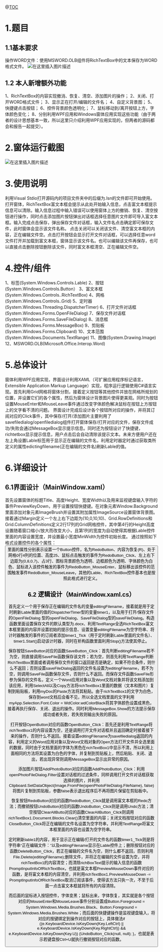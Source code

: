 ﻿@[TOC](目录)
# 1.题目
## 1.1基本要求
操作WORD文件：使用MSWORD.OLB组件将RichTextBox中的文本保存为WORD格式文件。
![在这里插入图片描述](https://img-blog.csdnimg.cn/20210311000014972.png?x-oss-process=image/watermark,type_ZmFuZ3poZW5naGVpdGk,shadow_10,text_aHR0cHM6Ly9ibG9nLmNzZG4ubmV0L3FxXzQzNzk0NjMz,size_16,color_FFFFFF,t_70#pic_center)

## 1.2 本人新增额外功能
1、RichTextBox的内容实现撤消、恢复、清空、添加图片的操作；
2、关闭、打开WORD格式文件；
3、显示正在打开/编辑的文件名；
4、自定义背景图；
5、快捷键点击按钮；
6、控件背景颜色透明化；
7、鼠标移动到/离开按钮上方，字体颜色变化；
8、分别利用WPF应用和Windows窗体应用实现这些功能（由于两者的设计思想基本一致，所以这里只介绍利用WPF应用实现的，但两者的源码都会和报告一起提交）。 
# 2.窗体运行截图
 ![在这里插入图片描述](https://img-blog.csdnimg.cn/20210311000006841.png?x-oss-process=image/watermark,type_ZmFuZ3poZW5naGVpdGk,shadow_10,text_aHR0cHM6Ly9ibG9nLmNzZG4ubmV0L3FxXzQzNzk0NjMz,size_16,color_FFFFFF,t_70#pic_center)

# 3.使用说明
利用Visual Stdio打开源码内的项目文件夹中的后缀为.lsn的文件即可开始使用。
打开窗体，RichTextBox富文本框会提示从此处开始输入信息，点击富文本框提示信息可以清除。输入信息过程中输入错误可以使用窗体上方的撤销、恢复、清空按钮进行操作，同时点击添加图片按钮弹出对话框选择任意图片文件即可导入富文本框。输入完成点击保存，弹出保存文件对话框，输入文件名点击确定即可保存文件，此时窗体会显示该文件名称。
点击关闭可以关闭该文件、清空富文本框的内容，正在编辑文件空。点击打开按钮会显示打开文件对话框，可以选择任意word文件打开并加载到富文本框，窗体显示该文件名。也可以编辑该文件再保存，也可以直接点击删除按钮删除该文件，同时富文本框清空、正在编辑文件空。
# 4.控件/组件
1、标签(System.Windows.Controls.Lable)
2、按钮(System.Windows.Controls.Button）
3、富文本框(System.Windows.Controls..RichTextBox)
4、网格(System.Windows.Controls..Grid)
5、定时器(System.Windows.Threading.DispatcherTimer)
6、打开文件对话框(System.Windows.Forms.OpenFileDialog)
7、保存文件对话框(System.Windows.Forms.SaveFileDialog)
8、消息框(System.Windows.Forms.MessageBox)
9、剪贴板(System.Windows.Forms.Clipboard)
10、文本范围(System.Windows.Documents.TextRange)
11、图像(System.Drawing.Image)
12、MSWORD.OLB(Microsoft.Office.Interop.Word)

# 5.总体设计
窗体利用WPF应用实现，界面设计利用XAML（可扩展应用程序标记语言，Extensible Application Markup Language）实现，程序运行逻辑使用C#语言实现。首先利用Grid网格将窗体分割，接着定义按钮等其他控件并放在网格所规划的位置，并设置它们的各个属性，然后为窗体设计背景图片使得更美观。同时为按钮设置MouseEnter和MouseLeave事件通过改变字体颜色解决鼠标在按钮上方按钮上的文字看不清的问题。
	界面设计完成后设计各个按钮所对应的操作，并将其订阅对应的Click事件，其中保存/打开/添加图片主要利用了savefiledialog/openfiledialog组件打开窗体保存/打开对应的文件，保存文件成功/失败会通过MessageBox显示提示信息。同时还为按钮设计了快捷键，richtetbox显示提示信息，用户点击后会自动清除该提示文本。未来方便用户还在左上角设置Lable标签用于显示正在编辑的文件名，利用定时器定时通过获取类所定义的属性edictingfilename(正在编辑的文件名)刷新Lable的值。
# 6.详细设计
## 6.1界面设计（MainWindow.xaml）
首先设置窗体的标题Title、高度Height、宽度Width以及用来监视键盘输入字符的事件PreviewKeyDown，用于设置按钮快捷键。在对象元素Window.Background里面添加对象元素ImageBrush并设置其附加属性ImageSource设置窗体背景图。接着通过Margin定义一个左上右下边距为(10,0,10,10)、Grid.RowDefinitions和Grid.ColumnDefinitions定义2行17列的Grid网格控件，其中第4行的Height高度设置随着窗口缩小/放大而改变大小，且第1列的宽度为自动使得其根据Lable控件里面的内容设置宽度，并设置最小宽度MinWidth为控件初始长度。
通过按照如下格式设置控件的各个属性：<Button Name="RedoButton" Content="恢复(R)" Grid.Row="0" Grid.Column="4" Height="25" Click="RedoButton_Click" Margin="0,8,0,7" Grid.RowSpan="3" Background="Transparent" BorderBrush="Transparent" Foreground="#FFFDF
DFD" MouseEnter="RedoButton_MouseEnter" MouseLeave="RedoButton_MouseLeave"/>里面的属性分别表示设置一个Button控件，名为RedoButton、内容为恢复(R)、处于网格0行4列的位置、高度25、鼠标点击触发的事件为RedoButton_Click、左上右下边距为(0,8,0,7)、占3行、图标背景颜色为透明、边框颜色为透明、字体颜色为白色、鼠标进入该控件触发的事件为RedoButton_MouseEnter、鼠标移出该控件的范围触发事件RedoButton_MouseLeave，其他的Lable、RichTextBox控件基本也是按照此格式进行定义。
## 6.2 逻辑设计（MainWindow.xaml.cs）
首先定义一个用于保存正在编辑的文件名的变量editingFilename，接着就是用于定时刷新Lable里面的值的DispatcherTimer型的变量timer1，以及用于打开/保存文件的OpenFileDialog 型的openFileDialog、SaveFileDialog型的saveFileDialog。构造函数里面设置保存文件的默认类型为.docx、利用TextRange全选RichTextBox富文本框里面的内容并设置初始的提示信息、设置变量editingFilename为空字符串、将计时器触发的事件的订阅者添加timer1_Tick（用于定时刷新Lable里面的文件名）、timer1.Start()启动该计时器，同时在析构函数里面利用Stop()方法使其停止。

保存按钮SaveButton对应的函数SaveButton_Click：首先判断editingFilename若不为空，则直接调用SaveFile函数保存该文件；若为空，则首先利用TextRange判断RichTextBox里面或者调用保存文件的窗口返回是否是确定，如果不符合条件，则什么不返回；否则设置saveFileDialog返回的文件名设置为editingFilename，若不为空，则调用SaveFile函数保存文件，否则什么不返回。而保存文件函数SaveFile形参为保存的文件名，定义一个Word应用对象以及Word文档对象并将该文档添加到该应用，利用SelectAll以及Copy方法将richTextBox1里面的数据（文本和图片）复制到粘贴板，利用myDoc的Paste方法将其粘贴。由于richTextBox1的文字为白色，保存到word文档后会看不见，所以全选文档里面的文字利用myApp.Selection.Font.Color = WdColor.wdColorBlack将其字体颜色设置成黑色，接着再执行保存、关闭、退出的操作。同时利用MessageBox.Show的方法提示保存成功或者失败，若失败则输出失败的原因。

打开按钮OpenButton对应的函数OpenButton_Click：首先还是利用TextRange将richTextBox1的内容设置为空，还是调用打开文件对话框并且返回确定时接着接下来的操作，否则什么不返回。接着设置editingFilename为savefiledialog返回的内容，利用定义的Word应用对象以及Word文档对象的Open方法打开文件并全选里面的数据，同时由于文档里面的字体为黑色在richTextBox1中显示不清，所以利用上面相同的方法将其设置为白色的字体，并复制到剪贴板上，然后粘贴、关闭、退出，若出现异常则调用MessageBox显示出异常的原因。

添加图片按钮AddPhotoButton对应的函数AddPhotoButton_Click：利用openPhotoFileDialog.Filter设置对话框的过滤条件，同样调用打开文件对话框获取选择的图片，并利用Clipboard.SetDataObject(Image.FromFile(openPhotoFileDialog.FileName), false)将图片复制到剪贴板，参数false表示退出程序后不再将图片保留在剪贴板中。

恢复按钮RedoButton对应的函数RedoButton_Click就是调用富文本框的Redo方法；而撤销按钮UndoButton对应的函数UndoButton_Click则是调用Undo方法；清空按钮ClearAllButto对应的函数ClearAllButton_Click则调用richTextBox1.Document.Blocks.Clear()清空里面的内容；关闭文档按钮对应的函数CloseButton_Click将正在编辑的文件名设置为空字符串，并利用TextRange将富文本框里面的内容也设置为空字符串。

定时刷新lable1的内容，用于显示正在编辑/打开的文件名的函数timer1_Tick则是将字符串“正在编辑文件：”以及editingFilename显示在Lable控件上；删除按钮对应的函数DeleteButton_Click，若正在编辑的文件名为空，则什么都不返回，否则利用File.Delete(editingFilename);删除文件，并将正在编辑的文件设置为空，并将richTextBox1的内容清空；而清除richBoxText提示的输入信息的函数PromptInputInfoOfRichTextBox，也就是富文本框PreviewMouseDown事件对应的函数，是将富文本框的内容清空，并利用richTextBox1.PreviewMouseDown -= PromptInputInfoOfRichTextBox取消订阅该事件，使得该方法只执一次，不至于后面一点击富文本框就将所有的内容清除。

而后面的鼠标进入按钮控件，字体变黑；鼠标出来，字体恢复，其实就是各个按钮对应的MouseEnter和MouseLeave事件分别设置成Button.Foreground = System.Windows.Media.Brushes.Black、Button.Foreground = System.Windows.Media.Brushes.White；而后面的快捷键操作是监视键盘输入，将对应的按键绑定到操作对应的按钮上，具体做法if ((e.KeyboardDevice.IsKeyDown(Key.LeftCtrl) || e.KeyboardDevice.IsKeyDown(Key.RightCtrl)) && e.KeyboardDevice.IsKeyDown(Key.U)) {UndoButton_Click(null, null); }，也就是表示若键盘按Ctrl+U就执行撤销按钮对应的函数。

